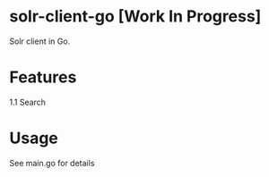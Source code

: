 # solr-client-go [Work In Progress]

Solr client in Go. 

# Features
1.1 Search

# Usage
See main.go for details

